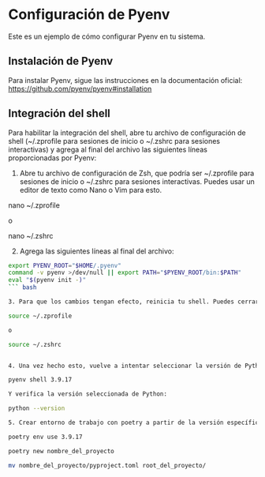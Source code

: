 # Configuración de Pyenv

Este es un ejemplo de cómo configurar Pyenv en tu sistema.

## Instalación de Pyenv

Para instalar Pyenv, sigue las instrucciones en la documentación oficial: https://github.com/pyenv/pyenv#installation

## Integración del shell

Para habilitar la integración del shell, abre tu archivo de configuración de shell (~/.zprofile para sesiones de inicio o ~/.zshrc para sesiones interactivas) y agrega al final del archivo las siguientes líneas proporcionadas por Pyenv:

1. Abre tu archivo de configuración de Zsh, que podría ser ~/.zprofile para sesiones de inicio o ~/.zshrc para sesiones interactivas. Puedes usar un editor de texto como Nano o Vim para esto.

nano ~/.zprofile

o 

nano ~/.zshrc

2. Agrega las siguientes líneas al final del archivo:

```bash
export PYENV_ROOT="$HOME/.pyenv"
command -v pyenv >/dev/null || export PATH="$PYENV_ROOT/bin:$PATH"
eval "$(pyenv init -)"
``` bash

3. Para que los cambios tengan efecto, reinicia tu shell. Puedes cerrar la terminal y abrirla de nuevo, o ejecutar el comando

source ~/.zprofile

o

source ~/.zshrc


4. Una vez hecho esto, vuelve a intentar seleccionar la versión de Python:

pyenv shell 3.9.17

Y verifica la versión seleccionada de Python:

python --version

5. Crear entorno de trabajo con poetry a partir de la versión específica ed Python, 

poetry env use 3.9.17

poetry new nombre_del_proyecto

mv nombre_del_proyecto/pyproject.toml root_del_proyecto/






